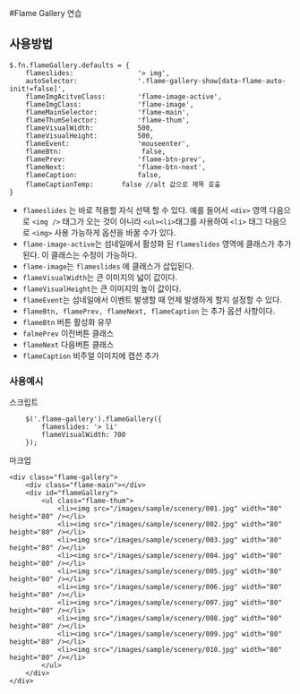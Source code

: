 #Flame Gallery 연습


## 사용방법
```
$.fn.flameGallery.defaults = {
	flameslides: 				'> img',
	autoSelector: 				'.flame-gallery-show[data-flame-auto-init!=false]',
	flameImgAcitveClass: 		'flame-image-active',
	flameImgClass: 				'flame-image',
	flameMainSelector: 			'flame-main',
	flameThumSelector: 			'flame-thum',
	flameVisualWidth: 			500,
	flameVisualHeight:		 	500,
	flameEvent: 				'mouseenter',
	flameBtn: 					 false,
	flamePrev: 					'flame-btn-prev',
	flameNext: 					'flame-btn-next',
	flameCaption: 				false,
	flameCaptionTemp: 		false //alt 값으로 제목 호출
}
```

- `flameslides` 는 바로 적용할 자식  선택 할 수 있다.  예를 들어서 `<div>` 영역 다음으로 `<img />` 태그가 오는 것이 아니라 `<ul><li>`태그를 사용하여 `<li>` 태그 다음으로 `<img>` 사용 가능하게 옵션을 바꿀 수가 있다.
- `flame-image-active`는  섬네일에서 활성화 된 `flameslides` 영역에 클래스가 추가 된다.  이 클래스는 수정이 가능하다.
- `flame-image`는 `flameslides` 에 클래스가 삽입된다.
- `flameVisualWidth`는 큰 이미지의 넓이 값이다.
- `flameVisualHeight`는 큰 이미지의 높이 값이다.
- `flameEvent`는 섬네일에서 이벤트 발생할 때  언제 발생하게 할지 설정할 수 있다.
- `flameBtn, flamePrev, flameNext, flameCaption` 는 추가 옵션 사항이다.
- `flameBtn` 버튼 활성화 유무
- `falmePrev` 이전버튼 클래스
- `flameNext` 다음버튼 클래스
- `flameCaption` 비주얼 이미지에 캡션 추가

### 사용예시
스크립트
```
	$('.flame-gallery').flameGallery({
		flameslides: '> li'
		flameVisualWidth: 700
	});
```
마크업
```
<div class="flame-gallery">
	<div class="flame-main"></div>
	<div id="flameGallery">
		<ul class="flame-thum">
			<li><img src="/images/sample/scenery/001.jpg" width="80" height="80" /></li>
			<li><img src="/images/sample/scenery/002.jpg" width="80" height="80" /></li>
			<li><img src="/images/sample/scenery/003.jpg" width="80" height="80" /></li>
			<li><img src="/images/sample/scenery/004.jpg" width="80" height="80" /></li>
			<li><img src="/images/sample/scenery/005.jpg" width="80" height="80" /></li>
			<li><img src="/images/sample/scenery/006.jpg" width="80" height="80" /></li>
			<li><img src="/images/sample/scenery/007.jpg" width="80" height="80" /></li>
			<li><img src="/images/sample/scenery/008.jpg" width="80" height="80" /></li>
			<li><img src="/images/sample/scenery/009.jpg" width="80" height="80" /></li>
			<li><img src="/images/sample/scenery/010.jpg" width="80" height="80" /></li>
		</ul>
	</div>
</div>
```
